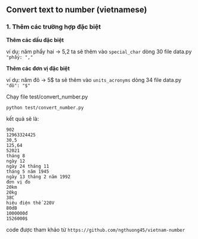 ## Convert text to number (vietnamese)

### 1. Thêm các trường hợp đặc biệt

<strong> Thêm các dấu đặc biệt </strong>

ví dụ: năm phẩy hai -> 5,2  ta sẽ thêm vào `special_char` dòng 30 file data.py `"phẩy: ","`


<strong> Thêm các đơn vị đặc biệt </strong>

ví dụ: năm đô -> 5\$  ta sẽ thêm vào `units_acronyms` dòng 34 file data.py `"đô": "$"`

Chạy file test/convert_number.py

`python test/convert_number.py`

kết quả sẽ là:

```
902
12963324425
30,5
125,64
52021
tháng 8
ngày 12
ngày 24 tháng 11
tháng 5 năm 1945
ngày 13 tháng 2 năm 1992
đơn vị đo
20km
20kg
38C
hiệu điện thế 220V
80dB
1000000đ
1526000$
```

code được tham khảo từ  `https://github.com/ngthuong45/vietnam-number`